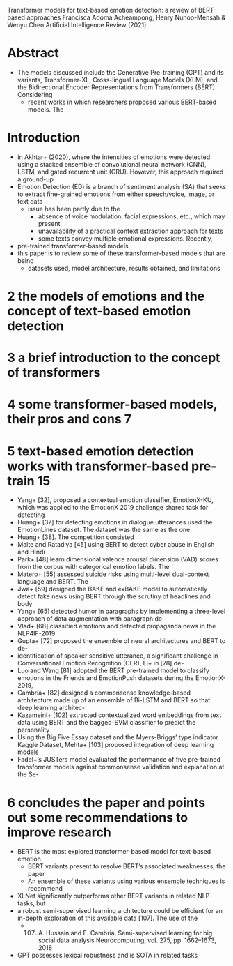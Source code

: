 Transformer models for text-based emotion detection: a review of BERT-based approaches
Francisca Adoma Acheampong, Henry Nunoo-Mensah & Wenyu Chen
Artificial Intelligence Review (2021)

# Abstract

* The models discussed include the Generative Pre-training (GPT) and its
  variants, Transformer-XL, Cross-lingual Language Models (XLM), and the
  Bidirectional Encoder Representations from Transformers (BERT). Considering
  * recent works in which researchers proposed various BERT-based models. The

# Introduction

* in Akhtar+ (2020), where the intensities of emotions were detected using a
  stacked ensemble of convolutional neural network (CNN), LSTM, and gated
  recurrent unit (GRU). However, this approach required a ground-up
* Emotion Detection (ED) is a branch of sentiment analysis (SA) that seeks to
  extract fine-grained emotions from either speech/voice, image, or text data
  * issue has been partly due to the
    * absence of voice modulation, facial expressions, etc., which may present
    * unavailability of a practical context extraction approach for texts
    * some texts convey multiple emotional expressions. Recently,
* pre-trained transformer-based models
* this paper is to review some of these transformer-based models that are being
  * datasets used, model architecture, results obtained, and limitations

# 2 the models of emotions and the concept of text-based emotion detection

# 3 a brief introduction to the concept of transformers

# 4 some transformer-based models, their pros and cons 7

# 5 text-based emotion detection works with transformer-based pre-train 15

* Yang+ [32], proposed a contextual emotion classifier, EmotionX-KU, which was
  applied to the EmotionX 2019 challenge shared task for detecting
* Huang+ [37] for detecting emotions in dialogue utterances used the
  EmotionLines dataset. The dataset was the same as the one
* Huang+ [38]. The competition consisted
* Malte and Ratadiya [45] using BERT to detect cyber abuse in English and Hindi
* Park+ [48] learn dimensional valence arousal dimension (VAD) scores from the
  corpus with categorical emotion labels. The
* Matero+ [55] assessed suicide risks using multi-level dual-context language
  and BERT. The
* Jwa+ [59] designed the BAKE and exBAKE model to automatically detect fake news
  using BERT through the scrutiny of headlines and body
* Yang+ [65] detected humor in paragraphs by implementing a three-level approach
  of data augmentation with paragraph de-
* Vlad+ [68] classified emotions and detected propaganda news in the NLP4IF-2019
* Gupta+ [72] proposed the ensemble of neural architectures and BERT to de-
* identification of speaker sensitive utterance, a significant challenge in
  Conversational Emotion Recognition (CER), Li+ in [78] de-
* Luo and Wang [81] adopted the BERT pre-trained model to classify emotions in
  the Friends and EmotionPush datasets during the EmotionX-2019,
* Cambria+ [82] designed a commonsense knowledge-based architecture made up of
  an ensemble of Bi-LSTM and BERT so that deep learning architec-
* Kazameini+ [102] extracted contextualized word embeddings from text data using
  BERT and the bagged-SVM classifier to predict the personality
* Using the Big Five Essay dataset and the Myers-Briggs’ type indicator Kaggle
  Dataset, Mehta+ [103] proposed integration of deep learning models
* Fadel+’s JUSTers model evaluated the performance of five pre-trained
  transformer models against commonsense validation and explanation at the Se-

# 6 concludes the paper and points out some recommendations to improve research

* BERT is the most explored transformer-based model for text-based emotion
  * BERT variants present to resolve BERT’s associated weaknesses, the paper
  * An ensemble of these variants using various ensemble techniques is recommend
* XLNet significantly outperforms other BERT variants in related NLP tasks, but
* a robust semi-supervised learning architecture could be efficient for an
  in-depth exploration of this available data [107].  The use of the
  * 107. A. Hussain and E. Cambria,
    Semi-supervised learning for big social data analysis
    Neurocomputing, vol. 275, pp. 1662–1673, 2018
* GPT possesses lexical robustness and is SOTA in related tasks
